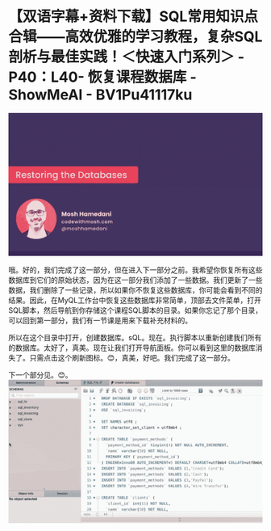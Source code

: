 # 【双语字幕+资料下载】SQL常用知识点合辑——高效优雅的学习教程，复杂SQL剖析与最佳实践！＜快速入门系列＞ - P40：L40- 恢复课程数据库 - ShowMeAI - BV1Pu41117ku

![](img/f43ed3a9f22fee4e49883578cdc7d137_0.png)

哦。好的，我们完成了这一部分，但在进入下一部分之前。我希望你恢复所有这些数据库到它们的原始状态，因为在这一部分我们添加了一些数据。我们更新了一些数据，我们删除了一些记录，所以如果你不恢复这些数据库，你可能会看到不同的结果。因此，在MyQL工作台中恢复这些数据库非常简单，顶部去文件菜单，打开SQL脚本，然后导航到你存储这个课程SQL脚本的目录。如果你忘记了那个目录，可以回到第一部分，我们有一节课是用来下载补充材料的。

所以在这个目录中打开，创建数据库。sQL。现在。执行脚本以重新创建我们所有的数据库。太好了，真美。现在让我们打开导航面板。你可以看到这里的数据库消失了。只需点击这个刷新图标。😊，真美，好吧。我们完成了这一部分。

下一个部分见。😊。![](img/f43ed3a9f22fee4e49883578cdc7d137_2.png)
